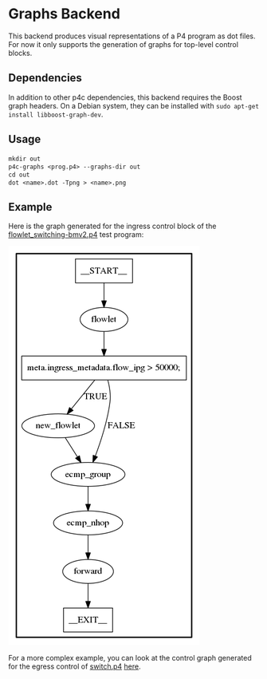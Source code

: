 # Graphs Backend

This backend produces visual representations of a P4 program as dot files. For
now it only supports the generation of graphs for top-level control blocks.

## Dependencies

In addition to other p4c dependencies, this backend requires the Boost graph
headers. On a Debian system, they can be installed with `sudo apt-get install
libboost-graph-dev`.

## Usage

```
mkdir out
p4c-graphs <prog.p4> --graphs-dir out
cd out
dot <name>.dot -Tpng > <name>.png
```

## Example

Here is the graph generated for the ingress control block of the
[flowlet_switching-bmv2.p4](../../testdata/p4_16_samples/flowlet_switching-bmv2.p4)
test program:

![Flowlet switching ingress graph](resources/flowlet_switching-bmv2.ingress.png)

For a more complex example, you can look at the control graph generated for the
egress control of
[switch.p4](https://github.com/p4lang/switch/tree/f219b4f4e25c2db581f3b91c8da94a7c3ac701a7/p4src)
[here](http://bmv2.org/switch_egress.png).
